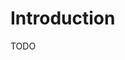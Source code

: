 # Introduction

TODO

<!--
[Mounting Guide](hardware/mounting.en.md)

[VDA Analyzer User Manual](software/user_manual.en.md)

[Maintenance](maintenance/maintenance.en.md)
-->